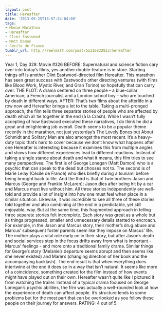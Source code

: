 ```yaml
---
layout: post
title: Hereafter
date: '2013-05-25T13:57:24-04:00'
tags:
- Movie Marathon
- Hereafter
- Clint Eastwood
- Matt Damon
- Cécile de France
tumblr_url: http://reelmatt.com/post/51316832923/hereafter
---
```



Year 1, Day 329: Movie #326
BEFORE: Supernatural and science fiction cary over into today’s films, yes another double-feature is in store. Starting things off is another Clint Eastwood-directed film Hereafter. This marathon has seen great success with Eastwood’s other directing ventures (with films like Blood Work, Mystic River, and Gran Torino) so hopefully that can carry over.
THE PLOT: A drama centered on three people – a blue-collar American, a French journalist and a London school boy – who are touched by death in different ways.
AFTER: That’s two films about the afterlife in a row now and Hereafter brings a lot to the table. Taking a multi-pronged approach, the film tells three separate stories of people who are affected by death which all tie together in the end (à la Crash). While I wasn’t fully accepting of how Eastwood executed these narratives, I do think he did a great and enlightening job overall.
Death seems to be a popular theme recently in the marathon, not just yesterday’s The Lovely Bones but About Schmidt and Solitary Man are also amongst the most recent. It’s a heavy-duty topic that’s hard to cover because we don’t know what happens after one Hereafter is interesting because it examines this from multiple angles and shows how different experiences lead to different reactions. Instead of taking a single stance about death and what it means, this film tries to see many perspectives. The first is of George Lonegan (Matt Damon) who is a psychic that can speak to the dead but chooses not to. The second is of Marie Lelay (Cécile de France) who dies briefly during a tsunami before being brought back to life. And the third is that of twin brothers Jason and Marcus (George and Frankie McLaren): Jason dies after being hit by a car and Marcus must live without him. All three stories independently are well-told and provide a lot of insight into how one must feel when place in a similar situation. Likewise, it was incredible to see all three of these stories told together and also combining at the end in a predictable, yet still enjoyable, way.
But at the same time, this fragmented approach in telling three separate stories felt incomplete. Each story was great as a whole but as things progressed, smaller and unnecessary details started to encroach. For example, in the Jason and Marcus story, their mother’s drug abuse and Marcus’ subsequent foster parents seem like they impose on Marcus’ life. The mother plays a vital role early on in their story, but after Jason’s death and social services step in the focus drifts away from what is important - Marcus’ feelings - and more onto a traditional family drama. Similar things for George’s story (Melanie’s departure seems abrupt and then seems like she never existed) and Marie’s (changing direction of her book and the accompanying backlash). The end result is that when everything does intertwine at the end it does so in a way that isn’t natural. It seems like more of a coincidence, something created for the film instead of how events might have played out on their own.
Hereafter wasn’t quite like I pictured it from watching the trailer. Instead of a typical drama focused on George Lonegan’s psychic abilities, the film was actually a well-rounded look at how the experience of death can affect people. It’s structure lends to some problems but for the most part that can be overlooked as you follow these people on their journey for answers.
RATING: 4 out of 5
